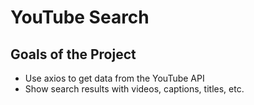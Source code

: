 # YouTube Search
## Goals of the Project
* Use axios to get data from the YouTube API
* Show search results with videos, captions, titles, etc.